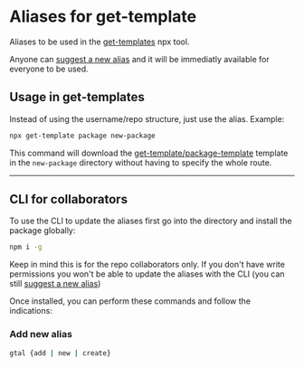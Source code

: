 # Aliases for get-template
Aliases to be used in the [get-templates](https://github.com/get-template/get-template) npx tool.

Anyone can [suggest a new alias](https://github.com/get-template/aliases/issues/new?assignees=itaibo&labels=alias-suggestion&template=suggest-a-new-alias.md&title=New+alias%3A+your-alias-name) and it will be immediatly available for everyone to be used.

## Usage in get-templates
Instead of using the username/repo structure, just use the alias. Example:

```sh
npx get-template package new-package
```

This command will download the [get-template/package-template](https://github.com/get-template/package-template) template in the `new-package` directory without having to specify the whole route.

---

## CLI for collaborators
To use the CLI to update the aliases first go into the directory and install the package globally:
```sh
npm i -g
```

Keep in mind this is for the repo collaborators only. If you don't have write permissions you won't be able to update the aliases with the CLI (you can still [suggest a new alias](https://github.com/get-template/aliases/issues/new?assignees=itaibo&labels=alias-suggestion&template=suggest-a-new-alias.md&title=New+alias%3A+your-alias-name))

Once installed, you can perform these commands and follow the indications:

### Add new alias
```sh
gtal {add | new | create}
```
